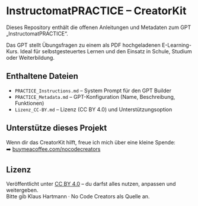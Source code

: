# InstructomatPRACTICE – CreatorKit

Dieses Repository enthält die offenen Anleitungen und Metadaten zum GPT „InstructomatPRACTICE“.

Das GPT stellt Übungsfragen zu einem als PDF hochgeladenen E-Learning-Kurs. Ideal für selbstgesteuertes Lernen und den Einsatz in Schule, Studium oder Weiterbildung.

## Enthaltene Dateien

- `PRACTICE_Instructions.md` – System Prompt für den GPT Builder
- `PRACTICE_Metadata.md` – GPT-Konfiguration (Name, Beschreibung, Funktionen)
- `Lizenz_CC-BY.md` – Lizenz (CC BY 4.0) und Unterstützungsoption

## Unterstütze dieses Projekt

Wenn dir das CreatorKit hilft, freue ich mich über eine kleine Spende:  
➡️ [buymeacoffee.com/nocodecreators](https://buymeacoffee.com/nocodecreators)

## Lizenz

Veröffentlicht unter [CC BY 4.0](Lizenz_CC-BY.md) – du darfst alles nutzen, anpassen und weitergeben.  
Bitte gib Klaus Hartmann · No Code Creators als Quelle an.


